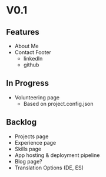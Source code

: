# V0.1

## Features

- About Me
- Contact Footer
    - linkedIn
    - github

## In Progress

- Volunteering page
    - Based on project.config.json
    
## Backlog

- Projects page
- Experience page
- Skills page
- App hosting & deployment pipeline
- Blog page?
- Translation Options (DE, ES)
